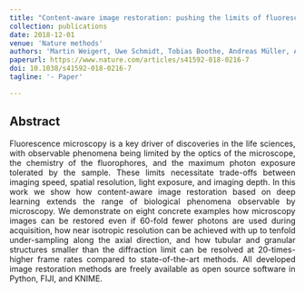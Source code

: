 ```yaml
---
title: "Content-aware image restoration: pushing the limits of fluorescence microscopy"
collection: publications
date: 2018-12-01
venue: 'Nature methods'
authors: 'Martin Weigert, Uwe Schmidt, Tobias Boothe, Andreas Müller, Alexandr Dibrov, Akanksha Jain, Benjamin Wilhelm, Deborah Schmidt, Coleman Broaddus, Siân Culley, Mauricio Rocha-Martins, Fabián Segovia-Miranda, Caren Norden, Ricardo Henriques, Marino Zerial, Michele Solimena, Jochen Rink, Pavel Tomancak, Loic Royer, Florian Jug, Eugene W Myers'
paperurl: https://www.nature.com/articles/s41592-018-0216-7
doi: 10.1038/s41592-018-0216-7
tagline: '- Paper'

---
```


<h2> Abstract </h2>
<p align= "justify">
Fluorescence microscopy is a key driver of discoveries in the life sciences, with observable phenomena being limited by the optics of the microscope, the chemistry of the fluorophores, and the maximum photon exposure tolerated by the sample. These limits necessitate trade-offs between imaging speed, spatial resolution, light exposure, and imaging depth. In this work we show how content-aware image restoration based on deep learning extends the range of biological phenomena observable by microscopy. We demonstrate on eight concrete examples how microscopy images can be restored even if 60-fold fewer photons are used during acquisition, how near isotropic resolution can be achieved with up to tenfold under-sampling along the axial direction, and how tubular and granular structures smaller than the diffraction limit can be resolved at 20-times-higher frame rates compared to state-of-the-art methods. All developed image restoration methods are freely available as open source software in Python, FIJI, and KNIME.

